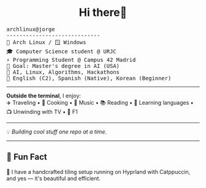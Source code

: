 <h1 align="center">Hi there👋</h1>


<pre>
archlinux@jorge
-----------------------------
🐧 Arch Linux / 🪟 Windows
🎓 Computer Science student @ URJC
⚡ Programming Student @ Campus 42 Madrid
🧠 Goal: Master's degree in AI (USA)
📌 AI, Linux, Algorithms, Hackathons
💬 English (C2), Spanish (Native), Korean (Beginner)
</pre>


---

**Outside the terminal**, I enjoy:  
 ✈️ Traveling • 🍳 Cooking • 🎵 Music • 📚 Reading • 🧠 Learning languages • 📺 Unwinding with TV • 🏁 F1

---

 💡 *Building cool stuff one repo at a time.*

---

## 🔮 Fun Fact

 🧩 I have a handcrafted tiling setup running on Hyprland with Catppuccin, and yes — it's beautiful and efficient.
